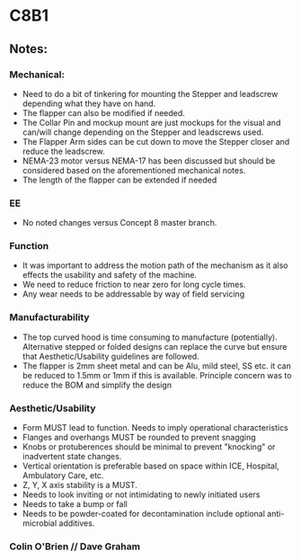 # C8B1

## Notes:
### Mechanical:
- Need to do a bit of tinkering for mounting the Stepper and leadscrew depending what they have on hand. 
- The flapper can also be modified if needed.
- The Collar Pin and mockup mount are just mockups for the visual and can/will change depending on the Stepper and leadscrews used. 
- The Flapper Arm sides can be cut down to move the Stepper closer and reduce the leadscrew.
- NEMA-23 motor versus NEMA-17 has been discussed but should be considered based on the aforementioned mechanical notes.
- The length of the flapper can be extended if needed

### EE

- No noted changes versus Concept 8 master branch.

### Function

- It was important to address the motion path of the mechanism as it also effects the usability and safety of the machine.
- We need to reduce friction to near zero for long cycle times.
- Any wear needs to be addressable by way of field servicing

### Manufacturability

-  The top curved hood is time consuming to manufacture (potentially).  Alternative stepped or folded designs can replace the curve but ensure that Aesthetic/Usability guidelines are followed.
- The flapper is 2mm sheet metal and can be Alu, mild steel, SS etc. it can be reduced to 1.5mm or 1mm if this is available. Principle concern was to reduce the BOM and simplify the design

### Aesthetic/Usability

- Form MUST lead to function.  Needs to imply operational characteristics
- Flanges and overhangs MUST be rounded to prevent snagging
- Knobs or protuberences should be minimal to prevent "knocking" or inadvertent state changes.
- Vertical orientation is preferable based on space within ICE, Hospital, Ambulatory Care, etc.
- Z, Y, X axis stability is a MUST.
- Needs to look inviting or not intimidating to newly initiated users
- Needs to take a bump or fall
- Needs to be powder-coated for decontamination include optional anti-microbial additives.

### Colin O'Brien // Dave Graham